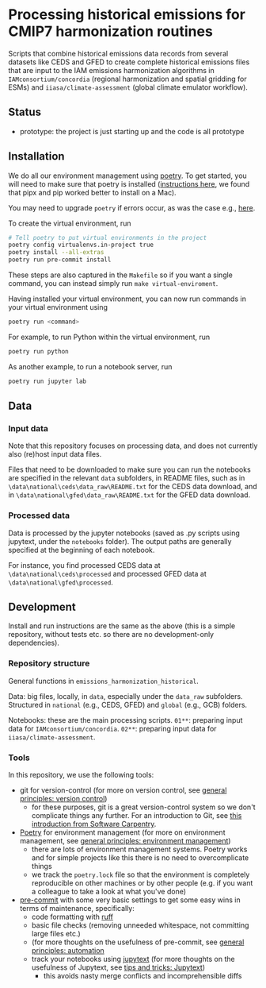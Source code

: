 # Processing historical emissions for CMIP7 harmonization routines
<!--- Adding a one-line description of what this repository is for here may be
helpful -->
<!---

We recommend having a status line in your repo to tell anyone who stumbles
on your repository where you're up to. Some suggested options:

- prototype: the project is just starting up and the code is all prototype
- development: the project is actively being worked on
- finished: the project has achieved what it wanted and is no longer being
  worked on, we won't reply to any issues
- dormant: the project is no longer worked on but we might come back to it, if
  you have questions, feel free to raise an issue
- abandoned: this project is no longer worked on and we won't reply to any
  issues

-->

Scripts that combine historical emissions data records from several datasets like CEDS and GFED to create complete historical emissions files that are input to the IAM emissions harmonization algorithms in `IAMconsortium/concordia` (regional harmonization and spatial gridding for ESMs) and `iiasa/climate-assessment` (global climate emulator workflow).


## Status

- prototype: the project is just starting up and the code is all prototype

## Installation

We do all our environment management using
[poetry](https://python-poetry.org/). To get started, you will need to make
sure that poetry is installed
([instructions here](https://python-poetry.org/docs/#installing-with-the-official-installer),
we found that pipx and pip worked better to install on a Mac).

You may need to upgrade `poetry` if errors occur, as was the case e.g., [here](https://github.com/iiasa/emissions_harmonization_historical/issues/2).

To create the virtual environment, run

```sh
# Tell poetry to put virtual environments in the project
poetry config virtualenvs.in-project true
poetry install --all-extras
poetry run pre-commit install
```

These steps are also captured in the `Makefile` so if you want a single
command, you can instead simply run `make virtual-enviroment`.

Having installed your virtual environment, you can now run commands in your
virtual environment using

```sh
poetry run <command>
```

For example, to run Python within the virtual environment, run

```sh
poetry run python
```

As another example, to run a notebook server, run

```sh
poetry run jupyter lab
```

<!--- Other documentation and instructions can then be added here as you go,
perhaps replacing the other instructions above as they may become redundant.
-->

## Data

### Input data
Note that this repository focuses on processing data, and does not currently also (re)host input data files.

Files that need to be downloaded to make sure you can run the notebooks are specified in the relevant `data` subfolders, in README files, such as in `\data\national\ceds\data_raw\README.txt` for the CEDS data download, and in `\data\national\gfed\data_raw\README.txt` for the GFED data download.

### Processed data
Data is processed by the jupyter notebooks (saved as .py scripts using jupytext, under the `notebooks` folder).
The output paths are generally specified at the beginning of each notebook.

For instance, you find processed CEDS data at `\data\national\ceds\processed` and processed GFED data at `\data\national\gfed\processed`.

## Development

<!--- In bigger projects, we would recommend having separate docs where this
development information can go. However, for such a simple repository, having
it all in the README is fine. -->

Install and run instructions are the same as the above (this is a simple
repository, without tests etc. so there are no development-only dependencies).



### Repository structure

General functions in `emissions_harmonization_historical`.

Data: big files, locally, in `data`, especially under the `data_raw` subfolders.
  Structured in `national` (e.g., CEDS, GFED) and `global` (e.g., GCB) folders.


Notebooks: these are the main processing scripts.
  `01**`: preparing input data for `IAMconsortium/concordia`.
  `02**`: preparing input data for `iiasa/climate-assessment`.


### Tools

In this repository, we use the following tools:

- git for version-control (for more on version control, see
  [general principles: version control](https://gitlab.com/znicholls/mullet-rse/-/blob/main/book/theory/version-control.md))
    - for these purposes, git is a great version-control system so we don't
      complicate things any further. For an introduction to Git, see
      [this introduction from Software Carpentry](http://swcarpentry.github.io/git-novice/).
- [Poetry](https://python-poetry.org/docs/) for environment management
  (for more on environment management, see
  [general principles: environment management](https://gitlab.com/znicholls/mullet-rse/-/blob/main/book/theory/environment-management.md))
    - there are lots of environment management systems. Poetry works and for
      simple projects like this there is no need to overcomplicate things
    - we track the `poetry.lock` file so that the environment is completely
      reproducible on other machines or by other people (e.g. if you want a
      colleague to take a look at what you've done)
- [pre-commit](https://pre-commit.com/) with some very basic settings to get some
  easy wins in terms of maintenance, specifically:
    - code formatting with [ruff](https://docs.astral.sh/ruff/formatter/)
    - basic file checks (removing unneeded whitespace, not committing large
      files etc.)
    - (for more thoughts on the usefulness of pre-commit, see
      [general principles: automation](https://gitlab.com/znicholls/mullet-rse/-/blob/main/book/general-principles/automation.md)
    - track your notebooks using
    [jupytext](https://jupytext.readthedocs.io/en/latest/index.html)
    (for more thoughts on the usefulness of Jupytext, see
    [tips and tricks: Jupytext](https://gitlab.com/znicholls/mullet-rse/-/blob/main/book/tips-and-tricks/managing-notebooks-jupytext.md))
        - this avoids nasty merge conflicts and incomprehensible diffs
